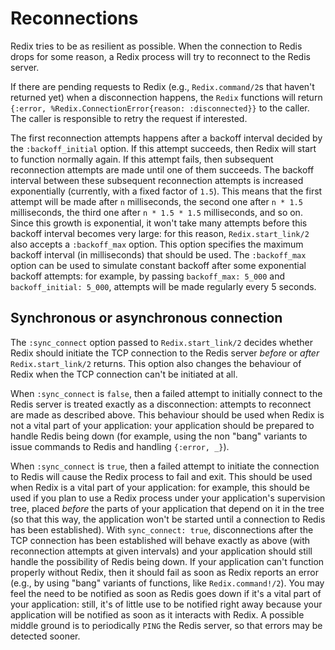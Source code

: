 # Reconnections

Redix tries to be as resilient as possible. When the connection to Redis drops
for some reason, a Redix process will try to reconnect to the Redis server.

If there are pending requests to Redix (e.g., `Redix.command/2`s that haven't
returned yet) when a disconnection happens, the `Redix` functions will return
`{:error, %Redix.ConnectionError{reason: :disconnected}}` to the caller. The
caller is responsible to retry the request if interested.

The first reconnection attempts happens after a backoff interval decided by the
`:backoff_initial` option.  If this attempt succeeds, then Redix will start to
function normally again. If this attempt fails, then subsequent reconnection
attempts are made until one of them succeeds. The backoff interval between these
subsequent reconnection attempts is increased exponentially (currently, with a
fixed factor of `1.5`). This means that the first attempt will be made after `n`
milliseconds, the second one after `n * 1.5` milliseconds, the third one after
`n * 1.5 * 1.5` milliseconds, and so on. Since this growth is exponential, it
won't take many attempts before this backoff interval becomes very large: for
this reason, `Redix.start_link/2` also accepts a `:backoff_max` option. This
option specifies the maximum backoff interval (in milliseconds) that should be
used. The `:backoff_max` option can be used to simulate constant backoff after
some exponential backoff attempts: for example, by passing `backoff_max: 5_000`
and `backoff_initial: 5_000`, attempts will be made regularly every 5 seconds.

## Synchronous or asynchronous connection

The `:sync_connect` option passed to `Redix.start_link/2` decides whether Redix
should initiate the TCP connection to the Redis server *before* or *after*
`Redix.start_link/2` returns. This option also changes the behaviour of Redix
when the TCP connection can't be initiated at all.

When `:sync_connect` is `false`, then a failed attempt to initially connect to
the Redis server is treated exactly as a disconnection: attempts to reconnect
are made as described above. This behaviour should be used when Redix is not a
vital part of your application: your application should be prepared to handle
Redis being down (for example, using the non "bang" variants to issue commands
to Redis and handling `{:error, _}`).

When `:sync_connect` is `true`, then a failed attempt to initiate the connection
to Redis will cause the Redix process to fail and exit. This should be used when
Redix is a vital part of your application: for example, this should be used if
you plan to use a Redix process under your application's supervision tree,
placed *before* the parts of your application that depend on it in the tree (so
that this way, the application won't be started until a connection to Redis has
been established). With `sync_connect: true`, disconnections after the TCP
connection has been established will behave exactly as above (with reconnection
attempts at given intervals) and your application should still handle the
possibility of Redis being down. If your application can't function properly
without Redix, then it should fail as soon as Redix reports an error (e.g., by
using "bang" variants of functions, like `Redix.command!/2`). You may feel the
need to be notified as soon as Redis goes down if it's a vital part of your
application: still, it's of little use to be notified right away because your
application will be notified as soon as it interacts with Redix. A possible
middle ground is to periodically `PING` the Redis server, so that errors may be
detected sooner.
